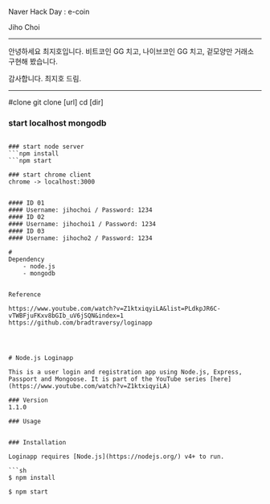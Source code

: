 
Naver Hack Day : e-coin

Jiho Choi

---

안녕하세요 최지호입니다.
비트코인 GG 치고, 나이브코인 GG 치고, 겉모양만 거래소 구현해 봤습니다.

감사합니다.
최지호 드림.

---

#clone
git clone [url]
cd [dir]



### start localhost mongodb 
```mongod

### start node server
```npm install
```npm start

### start chrome client
chrome -> localhost:3000


#### ID 01
#### Username: jihochoi / Password: 1234
#### ID 02
#### Username: jihochoi1 / Password: 1234
#### ID 03
#### Username: jihocho2 / Password: 1234

# 
Dependency
	- node.js
	- mongodb


Reference

https://www.youtube.com/watch?v=Z1ktxiqyiLA&list=PLdkpJR6C-vTWBFjuFKxv8bGIb_uV6jSQN&index=1
https://github.com/bradtraversy/loginapp




# Node.js Loginapp

This is a user login and registration app using Node.js, Express, Passport and Mongoose. It is part of the YouTube series [here](https://www.youtube.com/watch?v=Z1ktxiqyiLA)

### Version
1.1.0

### Usage


### Installation

Loginapp requires [Node.js](https://nodejs.org/) v4+ to run.

```sh
$ npm install
```

```sh
$ npm start
```